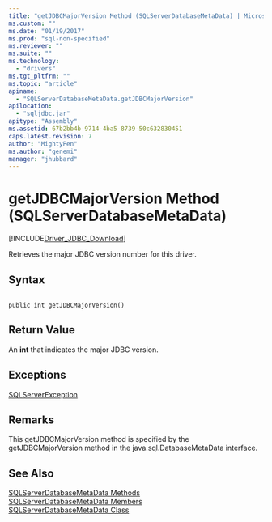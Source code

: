 ```yaml
---
title: "getJDBCMajorVersion Method (SQLServerDatabaseMetaData) | Microsoft Docs"
ms.custom: ""
ms.date: "01/19/2017"
ms.prod: "sql-non-specified"
ms.reviewer: ""
ms.suite: ""
ms.technology: 
  - "drivers"
ms.tgt_pltfrm: ""
ms.topic: "article"
apiname: 
  - "SQLServerDatabaseMetaData.getJDBCMajorVersion"
apilocation: 
  - "sqljdbc.jar"
apitype: "Assembly"
ms.assetid: 67b2bb4b-9714-4ba5-8739-50c632830451
caps.latest.revision: 7
author: "MightyPen"
ms.author: "genemi"
manager: "jhubbard"
---
```

# getJDBCMajorVersion Method (SQLServerDatabaseMetaData)
[!INCLUDE[Driver_JDBC_Download](../../../includes/driver_jdbc_download.md)]

  Retrieves the major JDBC version number for this driver.  
  
## Syntax  
  
```  
  
public int getJDBCMajorVersion()  
```  
  
## Return Value  
 An **int** that indicates the major JDBC version.  
  
## Exceptions  
 [SQLServerException](../../../connect/jdbc/reference/sqlserverexception-class.md)  
  
## Remarks  
 This getJDBCMajorVersion method is specified by the getJDBCMajorVersion method in the java.sql.DatabaseMetaData interface.  
  
## See Also  
 [SQLServerDatabaseMetaData Methods](../../../connect/jdbc/reference/sqlserverdatabasemetadata-methods.md)   
 [SQLServerDatabaseMetaData Members](../../../connect/jdbc/reference/sqlserverdatabasemetadata-members.md)   
 [SQLServerDatabaseMetaData Class](../../../connect/jdbc/reference/sqlserverdatabasemetadata-class.md)  
  
  
